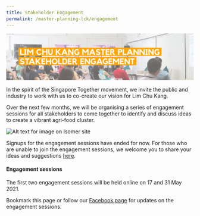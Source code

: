```yaml
---
title: Stakeholder Engagement
permalink: /master-planning-lck/engagement
---
```

![](/images/Engagementbanner-02.png)

In the spirit of the Singapore Together movement, we invite the public and industry to work with us to co-create our vision for Lim Chu Kang.

Over the next few months, we will be organising a series of engagement sessions for all stakeholders to come together to identify and discuss ideas to create a vibrant agri-food cluster. 

![Alt text for image on Isomer site](/images/lckmp%20roadmap%20draft%203-01.png)

Signups for the engagement sessions have ended for now.  For those who are unable to join the engagement sessions, we welcome you to share your ideas and suggestions [here](https://form.gov.sg/#!/60829e0cc3ed7d0011ad49db). 
#### **Engagement sessions**

The first two engagement sessions will be held online on 17 and 31 May 2021.

Bookmark this page or follow  our [Facebook page](www.facebook.com/sgfoodagency) for updates on the engagement sessions.